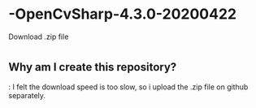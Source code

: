 # -OpenCvSharp-4.3.0-20200422
Download .zip file
#
## Why am I create this repository?
: I felt the download speed is too slow, so i upload the .zip file on github separately.
